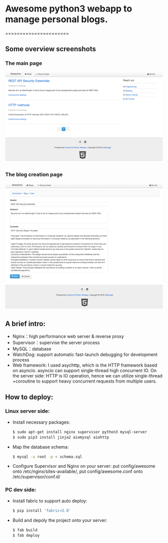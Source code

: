 # Awesome python3 webapp to manage personal blogs.
======================


## Some overview screenshots
### The main page
![alt text](https://github.com/Alanlande/Python-web-blog-app/blob/master/pics/Overview_Screen_Shot.png "The main page")



### The blog creation page
![alt text](https://github.com/Alanlande/Python-web-blog-app/blob/master/pics/Blog_Create_Screen_Shot.png "The blog creation page")


## A brief intro:
- Nginx：high performance web server & reverse proxy
- Supervisor：supervise the server process
- MySQL：database
- WatchDog: support automatic fast-launch debugging for development process
- Web framework: I used asychttp, which is the HTTP framework based on asyncio. asyncio can support single-thread high concurrent IO. On the server side: HTTP is IO operation, hence we can utilize single-thread +coroutine to support heavy concurrent requests from multiple users.


## How to deploy:
### Linux server side:
- Install necessary packages:
  ```sh
  $ sudo apt-get install nginx supervisor python3 mysql-server
  $ sudo pip3 install jinja2 aiomysql aiohttp
  ```
- Map the database schema:
  ```sh
  $ mysql -u root -p < schema.sql
  ```
- Configure Supervisor and Nginx on your server: put config/awesome onto /etc/nginx/sites-available/, put config/awesome.conf onto /etc/supervisor/conf.d/


### PC dev side:
- Install fabric to support auto deploy:
  ```sh
  $ pip install 'fabric<2.0'
  ```
- Build and depoly the project onto your server:
  ```sh
  $ fab build
  $ fab deploy
  ```


